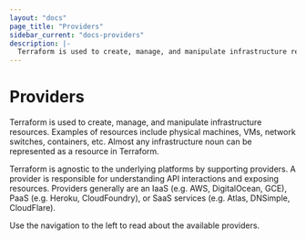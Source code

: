 ```yaml
---
layout: "docs"
page_title: "Providers"
sidebar_current: "docs-providers"
description: |-
  Terraform is used to create, manage, and manipulate infrastructure resources. Examples of resources include physical machines, VMs, network switches, containers, etc. Almost any infrastructure noun can be represented as a resource in Terraform.
---
```


# Providers

Terraform is used to create, manage, and manipulate infrastructure resources.
Examples of resources include physical machines, VMs, network switches, containers,
etc. Almost any infrastructure noun can be represented as a resource in Terraform.

Terraform is agnostic to the underlying platforms by supporting providers. A provider
is responsible for understanding API interactions and exposing resources. Providers
generally are an IaaS (e.g. AWS, DigitalOcean, GCE), PaaS (e.g. Heroku, CloudFoundry),
or SaaS services (e.g. Atlas, DNSimple, CloudFlare).

Use the navigation to the left to read about the available providers.
